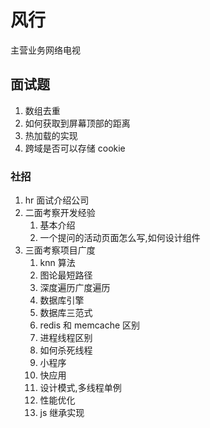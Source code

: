 # 风行

主营业务网络电视

## 面试题

1. 数组去重
2. 如何获取到屏幕顶部的距离
3. 热加载的实现
4. 跨域是否可以存储 cookie

### 社招

1. hr 面试介绍公司
2. 二面考察开发经验
    1. 基本介绍
    2. 一个提问的活动页面怎么写,如何设计组件
3. 三面考察项目广度
    1. knn 算法
    2. 图论最短路径
    3. 深度遍历广度遍历
    4. 数据库引擎
    5. 数据库三范式
    6. redis 和 memcache 区别
    7. 进程线程区别
    8. 如何杀死线程
    9. 小程序
    10. 快应用
    11. 设计模式,多线程单例
    12. 性能优化
    13. js 继承实现
